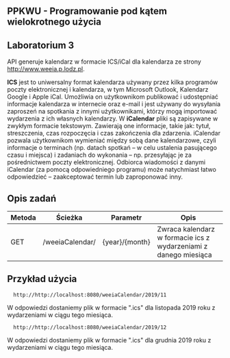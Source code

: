 ## PPKWU - Programowanie pod kątem wielokrotnego użycia

## Laboratorium 3

API generuje kalendarz w formacie ICS/iCal dla kalendarza ze strony http://www.weeia.p.lodz.pl. 

**ICS** jest to uniwersalny format kalendarza używany przez kilka programów poczty elektronicznej i kalendarza, w tym Microsoft Outlook, Kalendarz Google i Apple iCal. Umożliwia on użytkownikom publikować i udostępniać informacje kalendarza w internecie oraz e-mail i jest używany do wysyłania zaproszeń na spotkania z innymi użytkownikami, którzy mogą importować wydarzenia z ich własnych kalendarzy. W **iCalendar** pliki są zapisywane w zwykłym formacie tekstowym. Zawierają one informacje, takie jak: tytuł, streszczenia, czas rozpoczęcia i czas zakończenia dla zdarzenia. iCalendar pozwala użytkownikom wymieniać między sobą dane kalendarzowe, czyli informacje o terminach (np. datach spotkań – w celu ustalenia pasującego czasu i miejsca) i zadaniach do wykonania – np. przesyłając je za pośrednictwem poczty elektronicznej. Odbiorca wiadomości z danymi iCalendar (za pomocą odpowiedniego programu) może natychmiast łatwo odpowiedzieć – zaakceptować termin lub zaproponować inny.

## Opis zadań
| Metoda | Ścieżka                     | Parametr         | Opis                                                             |
|--------|-----------------------------|------------------|------------------------------------------------------------------|
| GET    | /weeiaCalendar/             | {year}/{month}   | Zwraca kalendarz w formacie ics z wydarzeniami z danego miesiąca |

## Przykład użycia
```
  http://http://localhost:8080/weeiaCalendar/2019/11
```
W odpowiedzi dostaniemy plik w formacie ".ics" dla listopada 2019 roku z wydarzeniami w ciągu tego miesiąca.

```
  http://http://localhost:8080/weeiaCalendar/2019/12
```
W odpowiedzi dostaniemy plik w formacie ".ics" dla grudnia 2019 roku z wydarzeniami w ciągu tego miesiąca.
